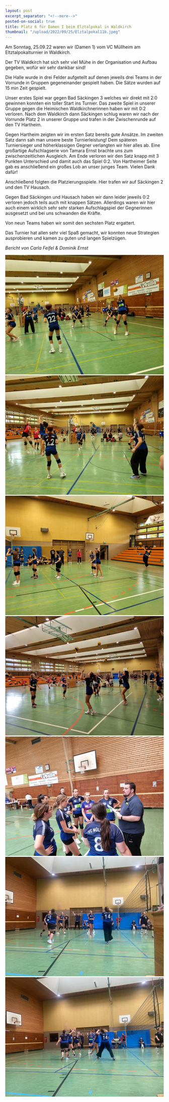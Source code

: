 ```yaml
---
layout: post
excerpt_separator: "<!--more-->"
posted-on-social: true
title: Platz 6 für Damen I beim Elztalpokal in Waldkirch
thumbnail: "/upload/2022/09/25/Elztalpokal11b.jpeg"
---
```

Am Sonntag, 25.09.22 waren wir (Damen 1) vom VC Müllheim am Eltztalpokalturnier in Waldkirch.

Der TV Waldkirch hat sich sehr viel Mühe in der Organisation und Aufbau gegeben, wofür wir sehr dankbar sind!

Die Halle wurde in drei Felder aufgeteilt auf denen jeweils drei Teams in der Vorrunde in Gruppen gegeneinander gespielt haben. Die Sätze wurden auf 15 min Zeit gespielt.

Unser erstes Spiel war gegen Bad Säckingen 3 welches wir direkt mit 2:0 gewinnen konnten ein toller Start ins Turnier. Das zweite Spiel in unserer Gruppe gegen die Heimischen Waldkirchnerinnen haben wir mit 0:2 verloren. Nach dem Waldkirch dann Säckingen schlug waren wir nach der Vorrunde Platz 2 in unserer Gruppe und trafen in der Zwischenrunde auf den TV Hartheim.

Gegen Hartheim zeigten wir im ersten Satz bereits gute Ansätze. Im zweiten Satz dann sah man unsere beste Turnierleistung! Dem späteren Turniersieger und höherklassigen Gegner verlangten wir hier alles ab. Eine großartige Aufschlagserie von Tamara Ernst brachte uns zum zwischenzeitlichen Ausgleich. Am Ende verloren wir den Satz knapp mit 3 Punkten Unterschied und damit auch das Spiel 0:2. Von Hartheimer Seite gab es anschließend ein großes Lob an unser junges Team. Vielen Dank dafür!

Anschließend folgten die Platzierungsspiele. Hier trafen wir auf Säckingen 2 und den TV Hausach.

Gegen Bad Säckingen und Hausach haben wir dann leider jeweils 0:2 verloren jedoch teils auch mit knappen Sätzen. Allerdings waren wir hier auch einem wirklich sehr sehr starken Aufschlagspiel der Gegnerinnen ausgesetzt und bei uns schwanden die Kräfte.

Von neun Teams haben wir somit den sechsten Platz ergattert.

Das Turnier hat allen sehr viel Spaß gemacht, wir konnten neue Strategien ausprobieren und kamen zu guten und langen Spielzügen.

_Bericht von Carla Feifel & Dominik Ernst_

![](/upload/2022/09/25/Elztalpokal9.jpeg)![](/upload/2022/09/25/Elztalpokal7.jpeg)![](/upload/2022/09/25/Elztalpokal13.jpeg)![](/upload/2022/09/25/Elztalpokal5.jpeg)![](/upload/2022/09/25/Elztalpokal6.jpeg)![](/upload/2022/09/25/Elztalpokal2.jpeg)![](/upload/2022/09/25/Elztalpokal3.jpeg)